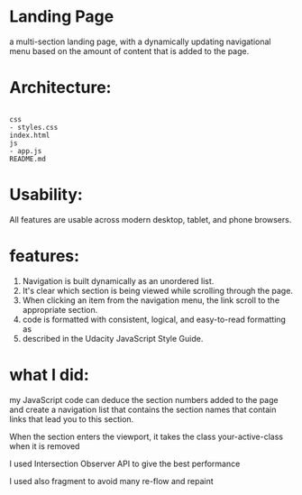 # Landing Page

a multi-section landing page, with a dynamically updating navigational menu based on the amount of content that is added to the page.


# Architecture:

```text

css
- styles.css    
index.html
js
- app.js
README.md

```

# Usability:

All features are usable across modern desktop, tablet, and phone browsers.


# features:
1.  Navigation is built dynamically as an unordered list.
2.  It's clear which section is being viewed while scrolling through the page.
3.  When clicking an item from the navigation menu, the link scroll to the appropriate section.
4.  code is formatted with consistent, logical, and easy-to-read formatting as 
5.  described in the Udacity JavaScript Style Guide.


# what I did:

my JavaScript code can deduce the section numbers added to the page and create a navigation list that contains the section names that contain links that lead you to this section.

When the section enters the viewport, it takes the class your-active-class when it is removed

I used Intersection Observer API to give the best performance

I used also fragment to avoid many re-flow and repaint


